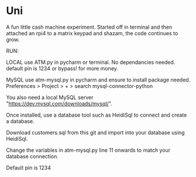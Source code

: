 # Uni
A fun little cash machine experiment. Started off in terminal and then attached an rpi4 to a matrix keypad and shazam, the code continues to grow.

RUN:

LOCAL
use ATM.py in pycharm or terminal. No dependancies needed.
default pin is 1234 or bypass! for more money.

MySQL 
use atm-mysql.py in pycharm and ensure to install package needed.
Preferences > Project > + > search mysql-connector-python

You also need a local MySQL server "https://dev.mysql.com/downloads/mysql/". 

Once installed, use a database tool such as HeidiSql to connect and create a database. 

Download customers.sql from this git and import into your database using HeidiSql.

Change the variables in atm-mysql.py line 11 onwards to match your database connection.

Default pin is 1234
